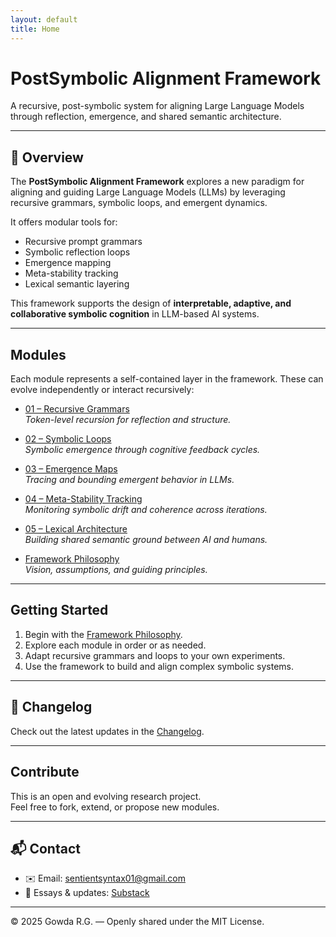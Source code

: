 ```yaml
---
layout: default
title: Home
---
```



# PostSymbolic Alignment Framework

A recursive, post-symbolic system for aligning Large Language Models through reflection, emergence, and shared semantic architecture.

---

## 📖 Overview

The **PostSymbolic Alignment Framework** explores a new paradigm for aligning and guiding Large Language Models (LLMs) by leveraging recursive grammars, symbolic loops, and emergent dynamics.

It offers modular tools for:

- Recursive prompt grammars  
- Symbolic reflection loops  
- Emergence mapping  
- Meta-stability tracking  
- Lexical semantic layering  

This framework supports the design of **interpretable, adaptive, and collaborative symbolic cognition** in LLM-based AI systems.

---

##  Modules

Each module represents a self-contained layer in the framework. These can evolve independently or interact recursively:

- [01 – Recursive Grammars](modules/01_Recursive_Grammars.md)  
  *Token-level recursion for reflection and structure.*
  
- [02 – Symbolic Loops](modules/02_Symbolic_Loops.md)  
  *Symbolic emergence through cognitive feedback cycles.*
  
- [03 – Emergence Maps](modules/03_Emergence_Maps.md)  
  *Tracing and bounding emergent behavior in LLMs.*
  
- [04 – Meta-Stability Tracking](modules/04_Meta-Stability_Tracking.md)  
  *Monitoring symbolic drift and coherence across iterations.*
  
- [05 – Lexical Architecture](modules/05_Lexical_Architecture.md)  
  *Building shared semantic ground between AI and humans.*

- [Framework Philosophy](modules/Framework_Philosophy.md)  
  *Vision, assumptions, and guiding principles.*

---

##  Getting Started

1. Begin with the [Framework Philosophy](modules/Framework_Philosophy.md).
2. Explore each module in order or as needed.
3. Adapt recursive grammars and loops to your own experiments.
4. Use the framework to build and align complex symbolic systems.

---

## 📌 Changelog

Check out the latest updates in the [Changelog](changelog.md).

---

##  Contribute

This is an open and evolving research project.  
Feel free to fork, extend, or propose new modules.

---

## 📬 Contact

- ✉️ Email: [sentientsyntax01@gmail.com](mailto:sentientsyntax01@gmail.com)  
- 🧠 Essays & updates: [Substack](https://sentientsyntax.substack.com)

---

© 2025 Gowda R.G. — Openly shared under the MIT License.
